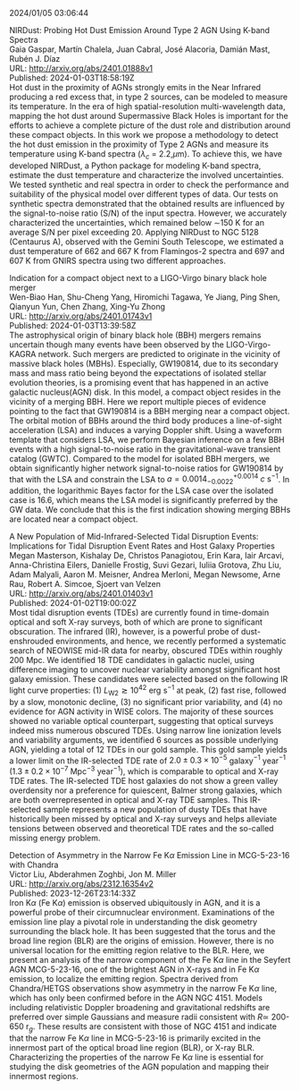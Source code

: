 2024/01/05 03:06:44  

NIRDust: Probing Hot Dust Emission Around Type 2 AGN Using K-band
  Spectra  
Gaia Gaspar, Martín Chalela, Juan Cabral, José Alacoria, Damián Mast, Rubén J. Díaz  
URL: http://arxiv.org/abs/2401.01888v1  
Published: 2024-01-03T18:58:19Z  
  Hot dust in the proximity of AGNs strongly emits in the Near Infrared producing a red excess that, in type 2 sources, can be modeled to measure its temperature. In the era of high spatial-resolution multi-wavelength data, mapping the hot dust around Supermassive Black Holes is important for the efforts to achieve a complete picture of the dust role and distribution around these compact objects.   In this work we propose a methodology to detect the hot dust emission in the proximity of Type 2 AGNs and measure its temperature using K-band spectra ($\lambda_c$ = 2.2\,$\mu$m).   To achieve this, we have developed NIRDust, a Python package for modeling K-band spectra, estimate the dust temperature and characterize the involved uncertainties. We tested synthetic and real spectra in order to check the performance and suitability of the physical model over different types of data.   Our tests on synthetic spectra demonstrated that the obtained results are influenced by the signal-to-noise ratio (S/N) of the input spectra. However, we accurately characterized the uncertainties, which remained below $\sim$150 K for an average S/N per pixel exceeding 20. Applying NIRDust to NGC 5128 (Centaurus A), observed with the Gemini South Telescope, we estimated a dust temperature of 662 and 667 K from Flamingos-2 spectra and 697 and 607 K from GNIRS spectra using two different approaches.   

Indication for a compact object next to a LIGO-Virgo binary black hole
  merger  
Wen-Biao Han, Shu-Cheng Yang, Hiromichi Tagawa, Ye Jiang, Ping Shen, Qianyun Yun, Chen Zhang, Xing-Yu Zhong  
URL: http://arxiv.org/abs/2401.01743v1  
Published: 2024-01-03T13:39:58Z  
  The astrophysical origin of binary black hole (BBH) mergers remains uncertain though many events have been observed by the LIGO-Virgo-KAGRA network. Such mergers are predicted to originate in the vicinity of massive black holes (MBHs). Especially, GW190814, due to its secondary mass and mass ratio being beyond the expectations of isolated stellar evolution theories, is a promising event that has happened in an active galactic nucleus(AGN) disk. In this model, a compact object resides in the vicinity of a merging BBH. Here we report multiple pieces of evidence pointing to the fact that GW190814 is a BBH merging near a compact object. The orbital motion of BBHs around the third body produces a line-of-sight acceleration (LSA) and induces a varying Doppler shift. Using a waveform template that considers LSA, we perform Bayesian inference on a few BBH events with a high signal-to-noise ratio in the gravitational-wave transient catalog (GWTC). Compared to the model for isolated BBH mergers, we obtain significantly higher network signal-to-noise ratios for GW190814 by that with the LSA and constrain the LSA to $a = 0.0014^{+0.0014}_{-0.0022} ~c~\mathrm{s}^{-1}$. In addition, the logarithmic Bayes factor for the LSA case over the isolated case is $16.6$, which means the LSA model is significantly preferred by the GW data. We conclude that this is the first indication showing merging BBHs are located near a compact object.   

A New Population of Mid-Infrared-Selected Tidal Disruption Events:
  Implications for Tidal Disruption Event Rates and Host Galaxy Properties  
Megan Masterson, Kishalay De, Christos Panagiotou, Erin Kara, Iair Arcavi, Anna-Christina Eilers, Danielle Frostig, Suvi Gezari, Iuliia Grotova, Zhu Liu, Adam Malyali, Aaron M. Meisner, Andrea Merloni, Megan Newsome, Arne Rau, Robert A. Simcoe, Sjoert van Velzen  
URL: http://arxiv.org/abs/2401.01403v1  
Published: 2024-01-02T19:00:02Z  
  Most tidal disruption events (TDEs) are currently found in time-domain optical and soft X-ray surveys, both of which are prone to significant obscuration. The infrared (IR), however, is a powerful probe of dust-enshrouded environments, and hence, we recently performed a systematic search of NEOWISE mid-IR data for nearby, obscured TDEs within roughly 200 Mpc. We identified 18 TDE candidates in galactic nuclei, using difference imaging to uncover nuclear variability amongst significant host galaxy emission. These candidates were selected based on the following IR light curve properties: (1) $L_\mathrm{W2}\gtrsim10^{42}$ erg s$^{-1}$ at peak, (2) fast rise, followed by a slow, monotonic decline, (3) no significant prior variability, and (4) no evidence for AGN activity in WISE colors. The majority of these sources showed no variable optical counterpart, suggesting that optical surveys indeed miss numerous obscured TDEs. Using narrow line ionization levels and variability arguments, we identified 6 sources as possible underlying AGN, yielding a total of 12 TDEs in our gold sample. This gold sample yields a lower limit on the IR-selected TDE rate of $2.0\pm0.3\times10^{-5}$ galaxy$^{-1}$ year$^{-1}$ ($1.3\pm0.2\times10^{-7}$ Mpc$^{-3}$ year$^{-1}$), which is comparable to optical and X-ray TDE rates. The IR-selected TDE host galaxies do not show a green valley overdensity nor a preference for quiescent, Balmer strong galaxies, which are both overrepresented in optical and X-ray TDE samples. This IR-selected sample represents a new population of dusty TDEs that have historically been missed by optical and X-ray surveys and helps alleviate tensions between observed and theoretical TDE rates and the so-called missing energy problem.   

Detection of Asymmetry in the Narrow Fe K$α$ Emission Line in
  MCG-5-23-16 with Chandra  
Victor Liu, Abderahmen Zoghbi, Jon M. Miller  
URL: http://arxiv.org/abs/2312.16354v2  
Published: 2023-12-26T23:14:33Z  
  Iron K$\alpha$ (Fe K$\alpha$) emission is observed ubiquitously in AGN, and it is a powerful probe of their circumnuclear environment. Examinations of the emission line play a pivotal role in understanding the disk geometry surrounding the black hole. It has been suggested that the torus and the broad line region (BLR) are the origins of emission. However, there is no universal location for the emitting region relative to the BLR. Here, we present an analysis of the narrow component of the Fe K$\alpha$ line in the Seyfert AGN MCG-5-23-16, one of the brightest AGN in X-rays and in Fe K$\alpha$ emission, to localize the emitting region. Spectra derived from Chandra/HETGS observations show asymmetry in the narrow Fe K$\alpha$ line, which has only been confirmed before in the AGN NGC 4151. Models including relativistic Doppler broadening and gravitational redshifts are preferred over simple Gaussians and measure radii consistent with $R \simeq$ 200-650 r$_g$. These results are consistent with those of NGC 4151 and indicate that the narrow Fe K$\alpha$ line in MCG-5-23-16 is primarily excited in the innermost part of the optical broad line region (BLR), or X-ray BLR. Characterizing the properties of the narrow Fe K$\alpha$ line is essential for studying the disk geometries of the AGN population and mapping their innermost regions.   

